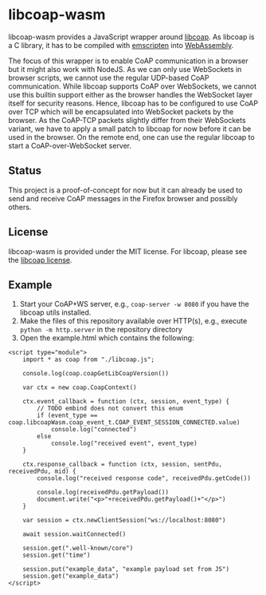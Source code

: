 libcoap-wasm
============

libcoap-wasm provides a JavaScript wrapper around [libcoap](https://libcoap.net/). As libcoap is a C library, it has to be compiled with [emscripten](https://emscripten.org/) into [WebAssembly](https://webassembly.org/).

The focus of this wrapper is to enable CoAP communication in a browser but it might also work with NodeJS. As we can only use WebSockets in browser scripts, we cannot use the regular UDP-based CoAP communication. While libcoap supports CoAP over WebSockets, we cannot use this builtin support either as the browser handles the WebSocket layer itself for security reasons. Hence, libcoap has to be configured to use CoAP over TCP which will be encapsulated into WebSocket packets by the browser. As the CoAP-TCP packets slightly differ from their WebSockets variant, we have to apply a small patch to libcoap for now before it can be used in the browser. On the remote end, one can use the regular libcoap to start a CoAP-over-WebSocket server.

Status
------
This project is a proof-of-concept for now but it can already be used to send and receive CoAP messages in the Firefox browser and possibly others.

License
-------

libcoap-wasm is provided under the MIT license. For libcoap, please see the [libcoap license](https://github.com/obgm/libcoap/blob/develop/LICENSE).

Example
-------
1. Start your CoAP+WS server, e.g., `coap-server -w 8080` if you have the libcoap utils installed.
2. Make the files of this repository available over HTTP(s), e.g., execute `python -m http.server` in the repository directory
3. Open the example.html which contains the following:
```
<script type="module">
	import * as coap from "./libcoap.js";
	
	console.log(coap.coapGetLibCoapVersion())
	
	var ctx = new coap.CoapContext()
	
	ctx.event_callback = function (ctx, session, event_type) {
		// TODO embind does not convert this enum
		if (event_type == coap.libcoapWasm.coap_event_t.COAP_EVENT_SESSION_CONNECTED.value)
			console.log("connected")
		else
			console.log("received event", event_type)
	}
	
	ctx.response_callback = function (ctx, session, sentPdu, receivedPdu, mid) {
		console.log("received response code", receivedPdu.getCode())
		
		console.log(receivedPdu.getPayload())
		document.write("<p>"+receivedPdu.getPayload()+"</p>")
	}
	
	var session = ctx.newClientSession("ws://localhost:8080")
	
	await session.waitConnected()
	
	session.get(".well-known/core")
	session.get("time")
	
	session.put("example_data", "example payload set from JS")
	session.get("example_data")
</script>

```